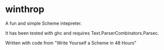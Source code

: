 winthrop
========

A fun and simple Scheme intepreter.

It has been tested with ghc and requires Text.ParserCombinators.Parsec.

Written with code from "Write Yourself a Scheme in 48 Hours"

